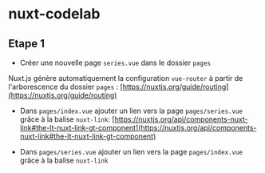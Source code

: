 # nuxt-codelab

## Etape 1

- Créer une nouvelle page `series.vue` dans le dossier `pages` 

Nuxt.js génère automatiquement la configuration `vue-router` à partir de l'arborescence du dossier `pages` : [https://nuxtjs.org/guide/routing](https://nuxtjs.org/guide/routing)

- Dans `pages/index.vue` ajouter un lien vers la page `pages/series.vue` grâce à la balise `nuxt-link`: [https://nuxtjs.org/api/components-nuxt-link#the-lt-nuxt-link-gt-component](https://nuxtjs.org/api/components-nuxt-link#the-lt-nuxt-link-gt-component)

- Dans `pages/series.vue` ajouter un lien vers la page `pages/index.vue` grâce à la balise `nuxt-link`